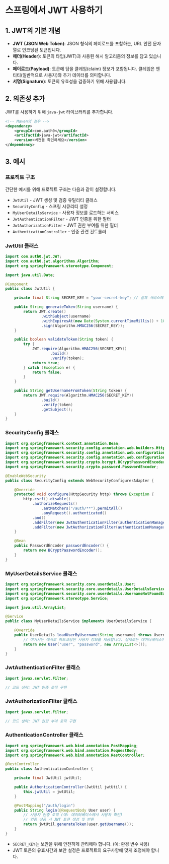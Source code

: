 # 스프링에서 JWT 사용하기

## 1. JWT의 기본 개념

- **JWT (JSON Web Token)**: JSON 형식의 페이로드를 포함하는, URL 안전 문자열로 인코딩된 토큰입니다.
- **헤더(Header)**: 토큰의 타입(JWT)과 사용된 해시 알고리즘의 정보를 담고 있습니다.
- **페이로드(Payload)**: 토큰에 담을 클레임(claim) 정보가 포함됩니다. 클레임은 엔티티(일반적으로 사용자)와 추가 데이터를 의미합니다.
- **서명(Signature)**: 토큰의 유효성을 검증하기 위해 사용됩니다.

## 2. 의존성 추가

JWT를 사용하기 위해 `java-jwt` 라이브러리를 추가합니다.

```xml
<!-- Maven의 경우 --> 
<dependency>     
	<groupId>com.auth0</groupId>     
	<artifactId>java-jwt</artifactId>     
	<version>버전을 확인하세요</version> 
</dependency>
```


## 3. 예시
### 프로젝트 구조

간단한 예시를 위해 프로젝트 구조는 다음과 같이 설정합니다.
- `JwtUtil` - JWT 생성 및 검증 유틸리티 클래스
- `SecurityConfig` - 스프링 시큐리티 설정
- `MyUserDetailsService` - 사용자 정보를 로드하는 서비스
- `JwtAuthenticationFilter` - JWT 인증을 위한 필터
- `JwtAuthorizationFilter` - JWT 권한 부여를 위한 필터
- `AuthenticationController` - 인증 관련 컨트롤러

### JwtUtil 클래스

```java
import com.auth0.jwt.JWT;
import com.auth0.jwt.algorithms.Algorithm;
import org.springframework.stereotype.Component;

import java.util.Date;

@Component
public class JwtUtil {

    private final String SECRET_KEY = "your-secret-key"; // 실제 서비스에서는 보안을 위해 복잡한 키 사용

    public String generateToken(String username) {
        return JWT.create()
                .withSubject(username)
                .withExpiresAt(new Date(System.currentTimeMillis() + 10 * 60 * 1000)) // 10분 유효
                .sign(Algorithm.HMAC256(SECRET_KEY));
    }

    public boolean validateToken(String token) {
        try {
            JWT.require(Algorithm.HMAC256(SECRET_KEY))
                    .build()
                    .verify(token);
            return true;
        } catch (Exception e) {
            return false;
        }
    }

    public String getUsernameFromToken(String token) {
        return JWT.require(Algorithm.HMAC256(SECRET_KEY))
                .build()
                .verify(token)
                .getSubject();
    }
}
```

### SecurityConfig 클래스

```java
import org.springframework.context.annotation.Bean;
import org.springframework.security.config.annotation.web.builders.HttpSecurity;
import org.springframework.security.config.annotation.web.configuration.EnableWebSecurity;
import org.springframework.security.config.annotation.web.configuration.WebSecurityConfigurerAdapter;
import org.springframework.security.crypto.bcrypt.BCryptPasswordEncoder;
import org.springframework.security.crypto.password.PasswordEncoder;

@EnableWebSecurity
public class SecurityConfig extends WebSecurityConfigurerAdapter {

    @Override
    protected void configure(HttpSecurity http) throws Exception {
        http.csrf().disable()
            .authorizeRequests()
                .antMatchers("/auth/**").permitAll()
                .anyRequest().authenticated()
            .and()
            .addFilter(new JwtAuthenticationFilter(authenticationManager()))
            .addFilter(new JwtAuthorizationFilter(authenticationManager()));
    }

    @Bean
    public PasswordEncoder passwordEncoder() {
        return new BCryptPasswordEncoder();
    }
}
```

### MyUserDetailsService 클래스

```java
import org.springframework.security.core.userdetails.User;
import org.springframework.security.core.userdetails.UserDetailsService;
import org.springframework.security.core.userdetails.UsernameNotFoundException;
import org.springframework.stereotype.Service;

import java.util.ArrayList;

@Service
public class MyUserDetailsService implements UserDetailsService {

    @Override
    public UserDetails loadUserByUsername(String username) throws UsernameNotFoundException {
        // 여기서는 예시로 하드코딩된 사용자 정보를 제공합니다. 실제로는 데이터베이스에서 사용자 정보를 조회해야 합니다.
        return new User("user", "password", new ArrayList<>());
    }
}
```

### JwtAuthenticationFilter 클래스

```java
import javax.servlet.Filter;

// 코드 생략: JWT 인증 로직 구현
```

### JwtAuthorizationFilter 클래스

```java
import javax.servlet.Filter;

// 코드 생략: JWT 권한 부여 로직 구현
```

### AuthenticationController 클래스

```java
import org.springframework.web.bind.annotation.PostMapping;
import org.springframework.web.bind.annotation.RequestBody;
import org.springframework.web.bind.annotation.RestController;

@RestController
public class AuthenticationController {

    private final JwtUtil jwtUtil;

    public AuthenticationController(JwtUtil jwtUtil) {
        this.jwtUtil = jwtUtil;
    }

    @PostMapping("/auth/login")
    public String login(@RequestBody User user) {
        // 사용자 인증 로직 (예: 데이터베이스에서 사용자 확인)
        // 인증 성공 시 JWT 토큰 생성 및 반환
        return jwtUtil.generateToken(user.getUsername());
    }
}
```


- `SECRET_KEY`는 보안을 위해 안전하게 관리해야 합니다. (예: 환경 변수 사용)
- JWT 토큰의 유효시간과 보안 설정은 프로젝트의 요구사항에 맞게 조정해야 합니다.
